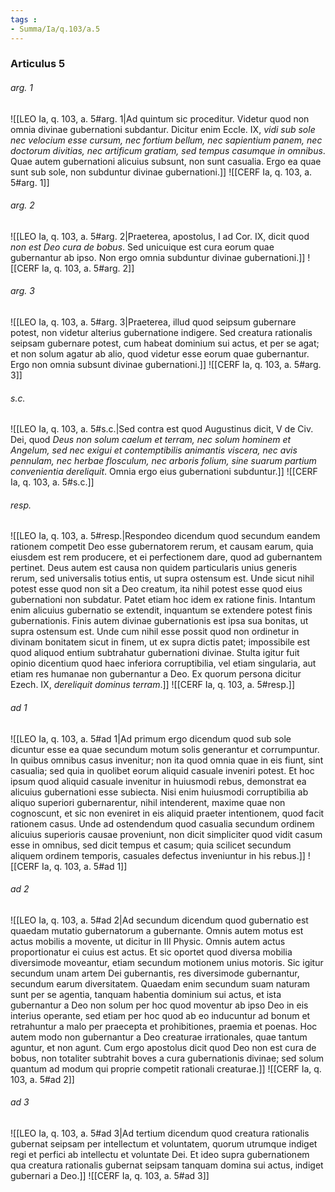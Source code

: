 ```yaml
---
tags : 
- Summa/Ia/q.103/a.5
---
```


### Articulus 5

###### arg. 1
![[LEO Ia, q. 103, a. 5#arg. 1|Ad quintum sic proceditur. Videtur quod non omnia divinae gubernationi subdantur. Dicitur enim Eccle. IX, *vidi sub sole nec velocium esse cursum, nec fortium bellum, nec sapientium panem, nec doctorum divitias, nec artificum gratiam, sed tempus casumque in omnibus*. Quae autem gubernationi alicuius subsunt, non sunt casualia. Ergo ea quae sunt sub sole, non subduntur divinae gubernationi.]]
![[CERF Ia, q. 103, a. 5#arg. 1]]

###### arg. 2
![[LEO Ia, q. 103, a. 5#arg. 2|Praeterea, apostolus, I ad Cor. IX, dicit quod *non est Deo cura de bobus*. Sed unicuique est cura eorum quae gubernantur ab ipso. Non ergo omnia subduntur divinae gubernationi.]]
![[CERF Ia, q. 103, a. 5#arg. 2]]

###### arg. 3
![[LEO Ia, q. 103, a. 5#arg. 3|Praeterea, illud quod seipsum gubernare potest, non videtur alterius gubernatione indigere. Sed creatura rationalis seipsam gubernare potest, cum habeat dominium sui actus, et per se agat; et non solum agatur ab alio, quod videtur esse eorum quae gubernantur. Ergo non omnia subsunt divinae gubernationi.]]
![[CERF Ia, q. 103, a. 5#arg. 3]]

###### s.c.
![[LEO Ia, q. 103, a. 5#s.c.|Sed contra est quod Augustinus dicit, V de Civ. Dei, quod *Deus non solum caelum et terram, nec solum hominem et Angelum, sed nec exigui et contemptibilis animantis viscera, nec avis pennulam, nec herbae flosculum, nec arboris folium, sine suarum partium convenientia dereliquit*. Omnia ergo eius gubernationi subduntur.]]
![[CERF Ia, q. 103, a. 5#s.c.]]

###### resp.
![[LEO Ia, q. 103, a. 5#resp.|Respondeo dicendum quod secundum eandem rationem competit Deo esse gubernatorem rerum, et causam earum, quia eiusdem est rem producere, et ei perfectionem dare, quod ad gubernantem pertinet. Deus autem est causa non quidem particularis unius generis rerum, sed universalis totius entis, ut supra ostensum est. Unde sicut nihil potest esse quod non sit a Deo creatum, ita nihil potest esse quod eius gubernationi non subdatur. Patet etiam hoc idem ex ratione finis. Intantum enim alicuius gubernatio se extendit, inquantum se extendere potest finis gubernationis. Finis autem divinae gubernationis est ipsa sua bonitas, ut supra ostensum est. Unde cum nihil esse possit quod non ordinetur in divinam bonitatem sicut in finem, ut ex supra dictis patet; impossibile est quod aliquod entium subtrahatur gubernationi divinae. Stulta igitur fuit opinio dicentium quod haec inferiora corruptibilia, vel etiam singularia, aut etiam res humanae non gubernantur a Deo. Ex quorum persona dicitur Ezech. IX, *dereliquit dominus terram*.]]
![[CERF Ia, q. 103, a. 5#resp.]]

###### ad 1
![[LEO Ia, q. 103, a. 5#ad 1|Ad primum ergo dicendum quod sub sole dicuntur esse ea quae secundum motum solis generantur et corrumpuntur. In quibus omnibus casus invenitur; non ita quod omnia quae in eis fiunt, sint casualia; sed quia in quolibet eorum aliquid casuale inveniri potest. Et hoc ipsum quod aliquid casuale invenitur in huiusmodi rebus, demonstrat ea alicuius gubernationi esse subiecta. Nisi enim huiusmodi corruptibilia ab aliquo superiori gubernarentur, nihil intenderent, maxime quae non cognoscunt, et sic non eveniret in eis aliquid praeter intentionem, quod facit rationem casus. Unde ad ostendendum quod casualia secundum ordinem alicuius superioris causae proveniunt, non dicit simpliciter quod vidit casum esse in omnibus, sed dicit tempus et casum; quia scilicet secundum aliquem ordinem temporis, casuales defectus inveniuntur in his rebus.]]
![[CERF Ia, q. 103, a. 5#ad 1]]

###### ad 2
![[LEO Ia, q. 103, a. 5#ad 2|Ad secundum dicendum quod gubernatio est quaedam mutatio gubernatorum a gubernante. Omnis autem motus est actus mobilis a movente, ut dicitur in III Physic. Omnis autem actus proportionatur ei cuius est actus. Et sic oportet quod diversa mobilia diversimode moveantur, etiam secundum motionem unius motoris. Sic igitur secundum unam artem Dei gubernantis, res diversimode gubernantur, secundum earum diversitatem. Quaedam enim secundum suam naturam sunt per se agentia, tanquam habentia dominium sui actus, et ista gubernantur a Deo non solum per hoc quod moventur ab ipso Deo in eis interius operante, sed etiam per hoc quod ab eo inducuntur ad bonum et retrahuntur a malo per praecepta et prohibitiones, praemia et poenas. Hoc autem modo non gubernantur a Deo creaturae irrationales, quae tantum aguntur, et non agunt. Cum ergo apostolus dicit quod Deo non est cura de bobus, non totaliter subtrahit boves a cura gubernationis divinae; sed solum quantum ad modum qui proprie competit rationali creaturae.]]
![[CERF Ia, q. 103, a. 5#ad 2]]

###### ad 3
![[LEO Ia, q. 103, a. 5#ad 3|Ad tertium dicendum quod creatura rationalis gubernat seipsam per intellectum et voluntatem, quorum utrumque indiget regi et perfici ab intellectu et voluntate Dei. Et ideo supra gubernationem qua creatura rationalis gubernat seipsam tanquam domina sui actus, indiget gubernari a Deo.]]
![[CERF Ia, q. 103, a. 5#ad 3]]

